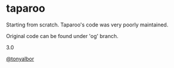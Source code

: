 taparoo
=======

Starting from scratch. Taparoo's code was very poorly maintained.

Original code can be found under 'og' branch.

3.0

[@tonyalbor](https://twitter.com/tonyalbor)
